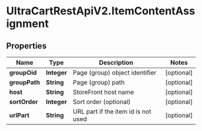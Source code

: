 # UltraCartRestApiV2.ItemContentAssignment

## Properties
Name | Type | Description | Notes
------------ | ------------- | ------------- | -------------
**groupOid** | **Integer** | Page (group) object identifier | [optional] 
**groupPath** | **String** | Page (group) path | [optional] 
**host** | **String** | StoreFront host name | [optional] 
**sortOrder** | **Integer** | Sort order (optional) | [optional] 
**urlPart** | **String** | URL part if the item id is not used | [optional] 


